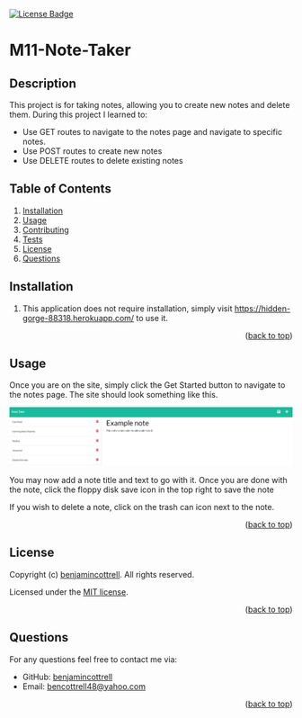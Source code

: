 <p id="readme-top"></p>

  [![License Badge](https://img.shields.io/badge/license-MIT-success?style=plastic)](https://choosealicense.com/licenses/mit/)

  # M11-Note-Taker

  ## Description
  This project is for taking notes, allowing you to create new notes and delete them. During this project I learned to:
  - Use GET routes to navigate to the notes page and navigate to specific notes.
  - Use POST routes to create new notes
  - Use DELETE routes to delete existing notes

  ## Table of Contents
  
  1. [Installation](#installation)
  2. [Usage](#usage)
  3. [Contributing](#contributing)
  4. [Tests](#tests)
  5. [License](#license)
  6. [Questions](#questions)
  
  ## Installation
  
  1. This application does not require installation, simply visit https://hidden-gorge-88318.herokuapp.com/ to use it.
  <p align="right">(<a href="#readme-top">back to top</a>)</p>

  ## Usage
  
  Once you are on the site, simply click the Get Started button to navigate to the notes page.
  The site should look something like this.
  
  ![example screenshot](assets/example-screenshot.PNG)
  
  You may now add a note title and text to go with it. Once you are done with the note, click the floppy disk save icon in the top right to save the note
  
  If you wish to delete a note, click on the trash can icon next to the note.
  
  <p align="right">(<a href="#readme-top">back to top</a>)</p>

  ## License
  Copyright (c) [benjamincottrell](https://github.com/benjamincottrell). All rights reserved. 
  
Licensed under the [MIT license](https://choosealicense.com/licenses/mit/).
  <p align="right">(<a href="#readme-top">back to top</a>)</p>

  ## Questions
  For any questions feel free to contact me via:
  - GitHub: [benjamincottrell](https://github.com/benjamincottrell)
  - Email: [bencottrell48@yahoo.com](mailto:bencottrell48@yahoo.com)
  <p align="right">(<a href="#readme-top">back to top</a>)</p>
